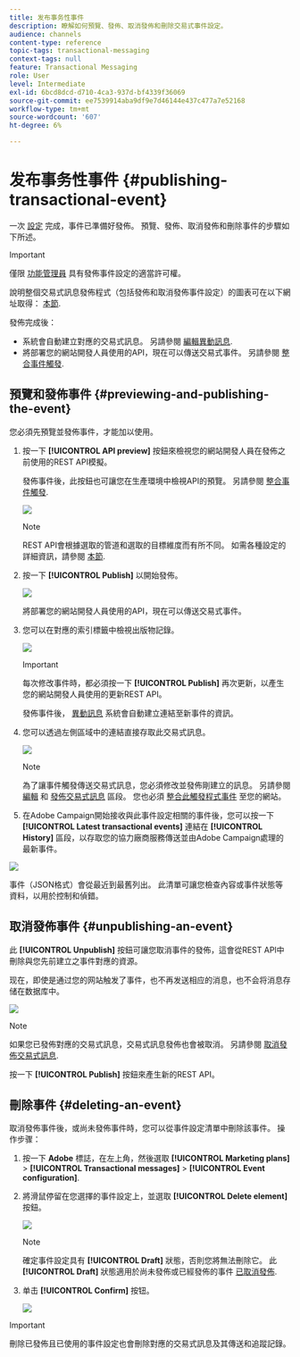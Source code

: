 ```yaml
---
title: 发布事务性事件
description: 瞭解如何預覽、發佈、取消發佈和刪除交易式事件設定。
audience: channels
content-type: reference
topic-tags: transactional-messaging
context-tags: null
feature: Transactional Messaging
role: User
level: Intermediate
exl-id: 6bcd8dcd-d710-4ca3-937d-bf4339f36069
source-git-commit: ee7539914aba9df9e7d46144e437c477a7e52168
workflow-type: tm+mt
source-wordcount: '607'
ht-degree: 6%

---
```


# 发布事务性事件 {#publishing-transactional-event}

一次 [設定](../../channels/using/configuring-transactional-event.md) 完成，事件已準備好發佈。 預覽、發佈、取消發佈和刪除事件的步驟如下所述。

>[!IMPORTANT]
>
>僅限 [功能管理員](../../administration/using/users-management.md#functional-administrators) <!--being part of the **[!UICONTROL All]** [organizational unit](../../administration/using/organizational-units.md) -->具有發佈事件設定的適當許可權。

說明整個交易式訊息發佈程式（包括發佈和取消發佈事件設定）的圖表可在以下網址取得： [本節](../../channels/using/publishing-transactional-message.md).

發佈完成後：
* 系統會自動建立對應的交易式訊息。 另請參閱 [編輯異動訊息](../../channels/using/editing-transactional-message.md).
* 將部署您的網站開發人員使用的API，現在可以傳送交易式事件。 另請參閱 [整合事件觸發](../../channels/using/getting-started-with-transactional-msg.md#integrate-event-trigger).

## 預覽和發佈事件 {#previewing-and-publishing-the-event}

您必須先預覽並發佈事件，才能加以使用。

1. 按一下 **[!UICONTROL API preview]** 按鈕來檢視您的網站開發人員在發佈之前使用的REST API模擬。

   發佈事件後，此按鈕也可讓您在生產環境中檢視API的預覽。 另請參閱 [整合事件觸發](../../channels/using/getting-started-with-transactional-msg.md#integrate-event-trigger).

   ![](assets/message-center_api_preview.png)

   >[!NOTE]
   >
   >REST API會根據選取的管道和選取的目標維度而有所不同。 如需各種設定的詳細資訊，請參閱 [本節](../../channels/using/configuring-transactional-event.md#transactional-event-specific-configurations).

1. 按一下 **[!UICONTROL Publish]** 以開始發佈。

   ![](assets/message-center_pub.png)

   將部署您的網站開發人員使用的API，現在可以傳送交易式事件。

1. 您可以在對應的索引標籤中檢視出版物記錄。

   ![](assets/message-center_logs.png)

   >[!IMPORTANT]
   >
   >每次修改事件時，都必須按一下 **[!UICONTROL Publish]** 再次更新，以產生您的網站開發人員使用的更新REST API。

   發佈事件後， [異動訊息](../../channels/using/editing-transactional-message.md) 系統會自動建立連結至新事件的資訊。

1. 您可以透過左側區域中的連結直接存取此交易式訊息。

   ![](assets/message-center_messagegeneration.png)

   >[!NOTE]
   >
   >為了讓事件觸發傳送交易式訊息，您必須修改並發佈剛建立的訊息。 另請參閱 [編輯](../../channels/using/editing-transactional-message.md) 和 [發佈交易式訊息](../../channels/using/publishing-transactional-message.md) 區段。 您也必須 [整合此觸發程式事件](../../channels/using/getting-started-with-transactional-msg.md#integrate-event-trigger) 至您的網站。

1. 在Adobe Campaign開始接收與此事件設定相關的事件後，您可以按一下 **[!UICONTROL Latest transactional events]** 連結在 **[!UICONTROL History]** 區段，以存取您的協力廠商服務傳送並由Adobe Campaign處理的最新事件。

![](assets/message-center_latest-events.png)

事件（JSON格式）會從最近到最舊列出。 此清單可讓您檢查內容或事件狀態等資料，以用於控制和偵錯。

## 取消發佈事件 {#unpublishing-an-event}

此 **[!UICONTROL Unpublish]** 按鈕可讓您取消事件的發佈，這會從REST API中刪除與您先前建立之事件對應的資源。

现在，即使是通过您的网站触发了事件，也不再发送相应的消息，也不会将消息存储在数据库中。

![](assets/message-center_unpublish.png)

>[!NOTE]
>
>如果您已發佈對應的交易式訊息，交易式訊息發佈也會被取消。 另請參閱 [取消發佈交易式訊息](../../channels/using/publishing-transactional-message.md#unpublishing-a-transactional-message).

按一下 **[!UICONTROL Publish]** 按鈕來產生新的REST API。

<!--## Transactional messaging publication process {#transactional-messaging-pub-process}

The chart below illustrates the transactional messaging publication process.

![](assets/message-center_pub-process.png)

For more on publishing, pausing and unpublishing a transactional message, see [this section](../../channels/using/publishing-transactional-message.md).-->

## 刪除事件 {#deleting-an-event}

取消發佈事件後，或尚未發佈事件時，您可以從事件設定清單中刪除該事件。 操作步骤：

1. 按一下 **Adobe** 標誌，在左上角，然後選取 **[!UICONTROL Marketing plans]** > **[!UICONTROL Transactional messages]** > **[!UICONTROL Event configuration]**.
1. 將滑鼠停留在您選擇的事件設定上，並選取 **[!UICONTROL Delete element]** 按鈕。

   ![](assets/message-center_delete-button.png)

   >[!NOTE]
   >
   >確定事件設定具有 **[!UICONTROL Draft]** 狀態，否則您將無法刪除它。 此 **[!UICONTROL Draft]** 狀態適用於尚未發佈或已經發佈的事件 [已取消發佈](#unpublishing-an-event).

1. 单击 **[!UICONTROL Confirm]** 按钮。

   ![](assets/message-center_delete-confirm.png)

>[!IMPORTANT]
>
>刪除已發佈且已使用的事件設定也會刪除對應的交易式訊息及其傳送和追蹤記錄。
